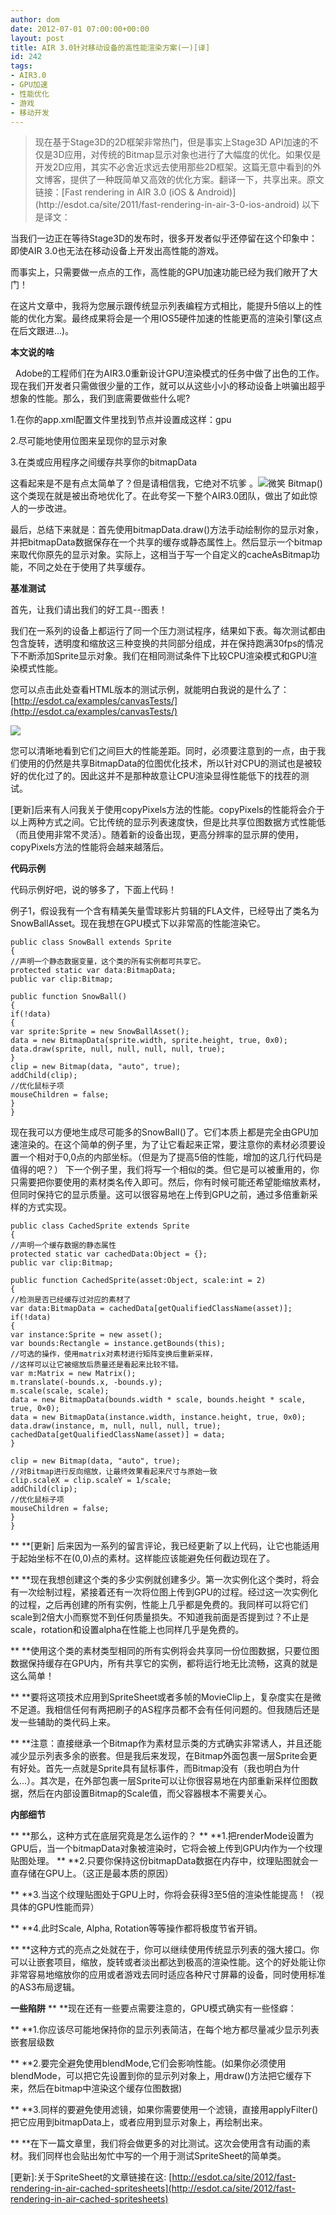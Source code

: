 ```yaml
---
author: dom
date: 2012-07-01 07:00:00+00:00
layout: post
title: AIR 3.0针对移动设备的高性能渲染方案(一)[译]
id: 242
tags:
- AIR3.0
- GPU加速
- 性能优化
- 游戏
- 移动开发
---
```


<blockquote>现在基于Stage3D的2D框架非常热门，但是事实上Stage3D API加速的不仅是3D应用，对传统的Bitmap显示对象也进行了大幅度的优化。如果仅是开发2D应用，其实不必舍近求远去使用那些2D框架。这篇无意中看到的外文博客，提供了一种既简单又高效的优化方案。翻译一下，共享出来。原文链接：[Fast rendering in AIR 3.0 (iOS & Android)](http://esdot.ca/site/2011/fast-rendering-in-air-3-0-ios-android) 以下是译文：</blockquote>




当我们一边正在等待Stage3D的发布时，很多开发者似乎还停留在这个印象中：即使AIR 3.0也无法在移动设备上开发出高性能的游戏。

而事实上，只需要做一点点的工作，高性能的GPU加速功能已经为我们敞开了大门！

在这片文章中，我将为您展示跟传统显示列表编程方式相比，能提升5倍以上的性能的优化方案。最终成果将会是一个用IOS5硬件加速的性能更高的渲染引擎(这点在后文跟进…)。

**本文说的啥**

  Adobe的工程师们在为AIR3.0重新设计GPU渲染模式的任务中做了出色的工作。现在我们开发者只需做很少量的工作，就可以从这些小小的移动设备上哄骗出超乎想象的性能。那么，我们到底需要做些什么呢?

1.在你的app.xml配置文件里找到节点并设置成这样：<renderMode>gpu</renderMode>

2.尽可能地使用位图来呈现你的显示对象

3.在类或应用程序之间缓存共享你的bitmapData

这看起来是不是有点太简单了？但是请相信我，它绝对不坑爹 。![微笑](/uploads/2012/06/wlEmoticon-smile.png) Bitmap()这个类现在就是被出奇地优化了。在此夸奖一下整个AIR3.0团队，做出了如此惊人的一步改进。

最后，总结下来就是：首先使用bitmapData.draw()方法手动绘制你的显示对象，并把bitmapData数据保存在一个共享的缓存或静态属性上。然后显示一个bitmap来取代你原先的显示对象。实际上，这相当于写一个自定义的cacheAsBitmap功能，不同之处在于使用了共享缓存。

**基准测试**

首先，让我们请出我们的好工具--图表！

我们在一系列的设备上都运行了同一个压力测试程序，结果如下表。每次测试都由包含旋转，透明度和缩放这三种变换的共同部分组成，并在保持跑满30fps的情况下不断添加Sprite显示对象。我们在相同测试条件下比较CPU渲染模式和GPU渲染模式性能。

您可以点击此处查看HTML版本的测试示例，就能明白我说的是什么了：[http://esdot.ca/examples/canvasTests/](http://esdot.ca/examples/canvasTests/)

[![](/uploads/2012/06/air3.0.jpg)](/uploads/2012/06/air3.0.jpg)

您可以清晰地看到它们之间巨大的性能差距。同时，必须要注意到的一点，由于我们使用的仍然是共享BitmapData的位图优化技术，所以针对CPU的测试也是被较好的优化过了的。因此这并不是那种故意让CPU渲染显得性能低下的找茬的测试。

[更新]后来有人问我关于使用copyPixels方法的性能。copyPixels的性能将会介于以上两种方式之间。它比传统的显示列表速度快，但是比共享位图数据方式性能低（而且使用非常不灵活）。随着新的设备出现，更高分辨率的显示屏的使用，copyPixels方法的性能将会越来越落后。

**代码示例**

代码示例好吧，说的够多了，下面上代码！

例子1，假设我有一个含有精美矢量雪球影片剪辑的FLA文件，已经导出了类名为SnowBallAsset。现在我想在GPU模式下以非常高的性能渲染它。

    
    
    public class SnowBall extends Sprite
    {
    //声明一个静态数据变量，这个类的所有实例都可共享它。
    protected static var data:BitmapData;
    public var clip:Bitmap;
    
    public function SnowBall()
    {
    if(!data)
    {
    var sprite:Sprite = new SnowBallAsset();
    data = new BitmapData(sprite.width, sprite.height, true, 0x0);
    data.draw(sprite, null, null, null, null, true);
    }
    clip = new Bitmap(data, "auto", true);
    addChild(clip);
    //优化鼠标子项
    mouseChildren = false;
    }
    }
    


现在我可以方便地生成尽可能多的SnowBall()了。它们本质上都是完全由GPU加速渲染的。在这个简单的例子里，为了让它看起来正常，要注意你的素材必须要设置一个相对于0,0点的内部坐标。（但是为了提高5倍的性能，增加的这几行代码是值得的吧？） 下一个例子里，我们将写一个相似的类。但它是可以被重用的，你只需要把你要使用的素材类名传入即可。然后，你有时候可能还希望能缩放素材，但同时保持它的显示质量。这可以很容易地在上传到GPU之前，通过多倍重新采样的方式实现。

    
    
    public class CachedSprite extends Sprite
    {
    //声明一个缓存数据的静态属性
    protected static var cachedData:Object = {};
    public var clip:Bitmap;
    
    public function CachedSprite(asset:Object, scale:int = 2)
    {
    //检测是否已经缓存过对应的素材了
    var data:BitmapData = cachedData[getQualifiedClassName(asset)];
    if(!data)
    {
    var instance:Sprite = new asset();
    var bounds:Rectangle = instance.getBounds(this);
    //可选的操作，使用matrix对素材进行矩阵变换后重新采样，
    //这样可以让它被缩放后质量还是看起来比较不错。
    var m:Matrix = new Matrix();
    m.translate(-bounds.x, -bounds.y);
    m.scale(scale, scale);
    data = new BitmapData(bounds.width * scale, bounds.height * scale, true, 0×0);
    data = new BitmapData(instance.width, instance.height, true, 0x0);
    data.draw(instance, m, null, null, null, true);
    cachedData[getQualifiedClassName(asset)] = data;
    }
    
    clip = new Bitmap(data, "auto", true);
    //对Bitmap进行反向缩放，让最终效果看起来尺寸与原始一致
    clip.scaleX = clip.scaleY = 1/scale;
    addChild(clip);
    //优化鼠标子项
    mouseChildren = false;
    }
    }
    


** **[更新] 后来因为一系列的留言评论，我已经更新了以上代码，让它也能适用于起始坐标不在(0,0)点的素材。这样能应该能避免任何截边现在了。

** **现在我想创建这个类的多少实例就创建多少。第一次实例化这个类时，将会有一次绘制过程，紧接着还有一次将位图上传到GPU的过程。经过这一次实例化的过程，之后再创建的所有实例，性能上几乎都是免费的。我同样可以将它们scale到2倍大小而察觉不到任何质量损失。不知道我前面是否提到过？不止是scale，rotation和设置alpha在性能上也同样几乎是免费的。

** **使用这个类的素材类型相同的所有实例将会共享同一份位图数据，只要位图数据保持缓存在GPU内，所有共享它的实例，都将运行地无比流畅，这真的就是这么简单！

** **要将这项技术应用到SpriteSheet或者多帧的MovieClip上，复杂度实在是微不足道。我相信任何有两把刷子的AS程序员都不会有任何问题的。但我随后还是发一些辅助的类代码上来。

** **注意：直接继承一个Bitmap作为素材显示类的方式确实非常诱人，并且还能减少显示列表多余的嵌套。但是我后来发现，在Bitmap外面包裹一层Sprite会更有好处。首先一点就是Sprite具有鼠标事件，而Bitmap没有（我也明白为什么...）。其次是，在外部包裹一层Sprite可以让你很容易地在内部重新采样位图数据，然后在内部设置Bitmap的Scale值，而父容器根本不需要关心。

**内部细节**

** **那么，这种方式在底层究竟是怎么运作的？
** **1.把renderMode设置为GPU后，当一个bitmapData对象被渲染时，它将会被上传到GPU内作为一个纹理贴图处理。
** **2.只要你保持这份bitmapData数据在内存中，纹理贴图就会一直存储在GPU上。（这正是最本质的原因）

** **3.当这个纹理贴图处于GPU上时，你将会获得3至5倍的渲染性能提高！（视具体的GPU性能而异）

** **4.此时Scale, Alpha, Rotation等等操作都将极度节省开销。

** **这种方式的亮点之处就在于，你可以继续使用传统显示列表的强大接口。你可以让嵌套项目，缩放，旋转或者淡出都达到极高的渲染性能。这个的好处能让你非常容易地缩放你的应用或者游戏去同时适应各种尺寸屏幕的设备，同时使用标准的AS3布局逻辑。

**一些陷阱**
** **现在还有一些要点需要注意的，GPU模式确实有一些怪癖：

** **1.你应该尽可能地保持你的显示列表简洁，在每个地方都尽量减少显示列表嵌套层级数

** **2.要完全避免使用blendMode,它们会影响性能。(如果你必须使用blendMode，可以把它先设置到你的显示列对象上，用draw()方法把它缓存下来，然后在bitmap中渲染这个缓存位图数据)

** **3.同样的要避免使用滤镜，如果你需要使用一个滤镜，直接用applyFilter()把它应用到bitmapData上，或者应用到显示对象上，再绘制出来。

** **在下一篇文章里，我们将会做更多的对比测试。这次会使用含有动画的素材。我们同样也会贴出匆忙中写的一个用于测试SpriteSheet的简单类。

[更新]:关于SpriteSheet的文章链接在这: [http://esdot.ca/site/2012/fast-rendering-in-air-cached-spritesheets](http://esdot.ca/site/2012/fast-rendering-in-air-cached-spritesheets)
